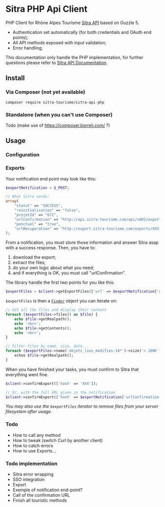 # Sitra PHP Api Client

PHP Client for Rhône Alpes Tourisme [Sitra API](http://www.sitra-rhonealpes.com/) based on Guzzle 5.

- Authentication set automatically (for both credentials and OAuth end points);
- All API methods exposed with input validation;
- Error handling;

This documentation only handle the PHP implementation, for further questions please refer 
to [Sitra API Documentation](http://www.sitra-rhonealpes.com/wiki/index.php/API_Sitra_2).

## Install

### Via Composer (not yet available)

    composer require sitra-tourisme/sitra-api-php
    
### Standalone (when you can't use Composer)

Todo (make use of https://composer.borreli.com/ ?)

## Usage

### Configuration

### Exports

Your notification end point may look like this:

```php
$exportNotification = $_POST;

// What Sitra sends:
array(
    "statut" => "SUCCESS",
    "reinitialisation" => "false",
    "projetId" => "672",
    "urlConfirmation" => "http://api.sitra-tourisme.com/api/v002/export/confirmation?hash=XXX",
    "ponctuel" => "true",
    "urlRecuperation" => "http://export.sitra-tourisme.com/exports/XXX.zip",
);
```

From a notification, you must store those information and answer Sitra asap with a success response.
Then, you have to:

1. download the export;
1. extract the files;
1. do your own logic about what you need;
1. and if everything is OK, you must call "urlConfirmation".

The library handle the first two points for you like this:

```php
$exportFiles = $client->getExportFiles(['url' => $exportNotification['urlRecuperation']]);
```

`$exportFiles` is then a [`Finder`](http://symfony.com/doc/current/components/finder.html) object you can iterate on:

```php
// Get all the files and display their content
foreach ($exportFiles->files() as $file) {
    echo $file->getRealpath();
    echo '<br>';
    echo $file->getContents();
    echo '<br>';
}

// Filter files by name, size, date...
foreach ($exportFiles->name('objets_lies_modifies-14*')->size('< 100K')->date('since 1 hour ago') as $file) {
    echoo $file->getRealpath();
}
```

When you have finished your tasks, you must confirm to Sitra that everything went fine.

```php
$client->confirmExport(['hash' => 'XXX']);

// Or, with the full URL given in the notification
$client->confirmExport(['hash' => $exportNotification['urlConfirmation']]);
```

*You may also use the `$exportFiles` iterator to remove files from your server filesystem after usage.*

### Todo

- How to call any method
- How to tweak (switch Curl by another client)
- How to catch errors
- How to use Exports...

### Todo implementation

- Sitra error wrapping
- SSO integration
- Export
 - Exemple of notification end-point?
 - Call of the confirmation URL
- Finish all touristic methods

